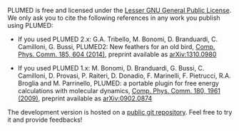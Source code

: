 PLUMED is free and licensed under the [Lesser GNU General Public License](http://www.gnu.org/licenses/lgpl-3.0.en.html). We only ask you to cite the following references in any work you publish using PLUMED:

- If you used PLUMED 2.x:
  G.A. Tribello, M. Bonomi, D. Branduardi, C. Camilloni, G. Bussi,
  PLUMED2: New feathers for an old bird,
  [Comp. Phys. Comm. 185, 604 (2014)](http://doi.org/10.1016/j.cpc.2013.09.018), preprint available as [arXiv:1310.0980](https://arxiv.org/abs/1310.0980)

- If you used PLUMED 1.x:
  M. Bonomi, D. Branduardi, G. Bussi, C. Camilloni, D. Provasi, P. Raiteri, D. Donadio, F. Marinelli, F. Pietrucci, R.A. Broglia and M. Parrinello,
  PLUMED: a portable plugin for free energy calculations with molecular dynamics,
  [Comp. Phys. Comm. 180, 1961 (2009)](http://doi.org/10.1016/j.cpc.2009.05.011), preprint available as [arXiv:0902.0874](http://arxiv.org/abs/0902.0874)

The development version is hosted on a [public git repository](http://github/plumed/plumed2). Feel free to try it and provide feedbacks!
